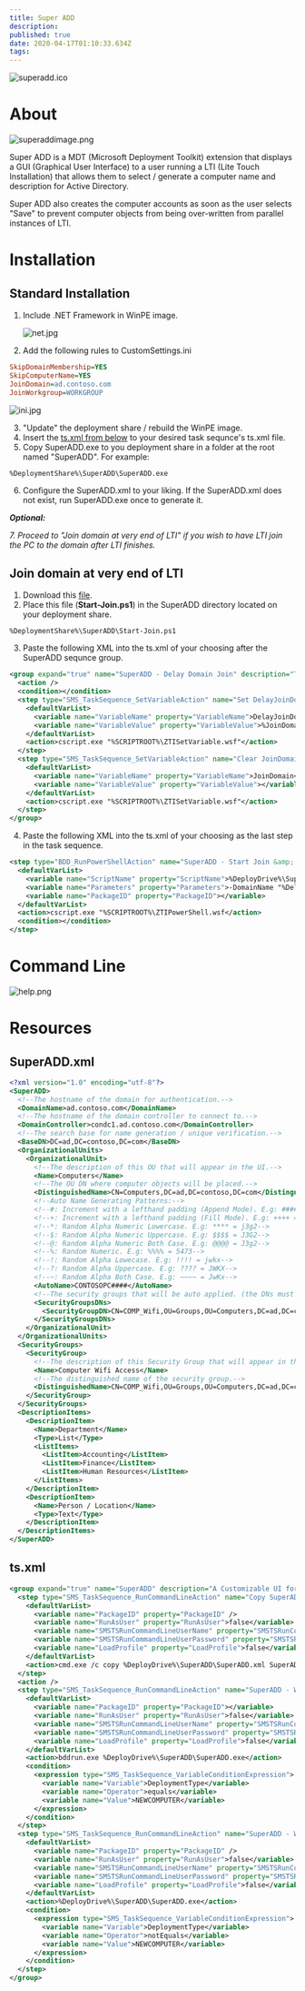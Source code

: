 ```yaml
---
title: Super ADD
description: 
published: true
date: 2020-04-17T01:10:33.634Z
tags: 
---
```


![superadd.ico](/assets/software/supersuite/superadd/superadd.ico)

# About

![superaddimage.png](/assets/software/supersuite/superadd/superaddimage.png)

Super ADD is a MDT (Microsoft Deployment Toolkit) extension that displays a GUI (Graphical User Interface) to a user running a LTI (Lite Touch Installation) that allows them to select / generate a computer name and description for Active Directory.

Super ADD also creates the computer accounts as soon as the user selects "Save" to prevent computer objects from being over-written from parallel instances of LTI.

# Installation

## Standard Installation

1. Include .NET Framework in WinPE image.

    ![net.jpg](/assets/software/supersuite/superadd/net.jpg)

2. Add the following rules to CustomSettings.ini

```ini
SkipDomainMembership=YES
SkipComputerName=YES
JoinDomain=ad.contoso.com
JoinWorkgroup=WORKGROUP
```

![ini.jpg](/assets/software/supersuite/superadd/ini.jpg)

3. "Update" the deployment share / rebuild the WinPE image.
4. Insert the [ts.xml from below](#tsxml) to your desired task sequnce's ts.xml file.
5. Copy SuperADD.exe to you deployment share in a folder at the root named "SuperADD". For example:

`%DeploymentShare%\SuperADD\SuperADD.exe`

6. Configure the SuperADD.xml to your liking. If the SuperADD.xml does not exist, run SuperADD.exe once to generate it.

***Optional:***

*7. Proceed to "Join domain at very end of LTI" if you wish to have LTI join the PC to the domain after LTI finishes.*


## Join domain at very end of LTI

1. Download this [file](https://github.com/belowaverage-org/SuperADD/blob/master/Scripts/Start-Join.ps1).
2. Place this file (**Start-Join.ps1**) in the SuperADD directory located on your deployment share.

`%DeploymentShare%\SuperADD\Start-Join.ps1`

3. Paste the following XML into the ts.xml of your choosing after the SuperADD sequnce group.

```xml
<group expand="true" name="SuperADD - Delay Domain Join" description="This group will decide weather or not to delay a domain join based on SuperADD's outcome." disable="false" continueOnError="false">
  <action />
  <condition></condition>
  <step type="SMS_TaskSequence_SetVariableAction" name="Set DelayJoinDomain" description="" disable="false" continueOnError="false" successCodeList="0 3010">
    <defaultVarList>
      <variable name="VariableName" property="VariableName">DelayJoinDomain</variable>
      <variable name="VariableValue" property="VariableValue">%JoinDomain%</variable>
    </defaultVarList>
    <action>cscript.exe "%SCRIPTROOT%\ZTISetVariable.wsf"</action>
  </step>
  <step type="SMS_TaskSequence_SetVariableAction" name="Clear JoinDomain" description="" disable="false" continueOnError="false" successCodeList="0 3010">
    <defaultVarList>
      <variable name="VariableName" property="VariableName">JoinDomain</variable>
      <variable name="VariableValue" property="VariableValue"></variable>
    </defaultVarList>
    <action>cscript.exe "%SCRIPTROOT%\ZTISetVariable.wsf"</action>
  </step>
</group>
```

4. Paste the following XML into the ts.xml of your choosing as the last step in the task sequence.

```xml
<step type="BDD_RunPowerShellAction" name="SuperADD - Start Join &amp; Reboot" description="This item will wait for MDT to exit, start another process that clears all NET connections, joins the PC to the domain and re-boots the PC." disable="false" continueOnError="false" successCodeList="0 3010">
  <defaultVarList>
    <variable name="ScriptName" property="ScriptName">%DeployDrive%\SuperADD\Start-Join.ps1</variable>
    <variable name="Parameters" property="Parameters">-DomainName "%DelayJoinDomain%" -ComputerName "%OSDComputerName%" -UserName "%DomainAdmin%" -Password "%DomainAdminPassword%"</variable>
    <variable name="PackageID" property="PackageID"></variable>
  </defaultVarList>
  <action>cscript.exe "%SCRIPTROOT%\ZTIPowerShell.wsf</action>
  <condition></condition>
</step>
```

# Command Line

![help.png](/assets/software/supersuite/superadd/help.png)

# Resources

## SuperADD.xml

```xml
<?xml version="1.0" encoding="utf-8"?>
<SuperADD>
  <!--The hostname of the domain for authentication.-->
  <DomainName>ad.contoso.com</DomainName>
  <!--The hostname of the domain controller to connect to.-->
  <DomainController>condc1.ad.contoso.com</DomainController>
  <!--The search base for name generation / unique verification.-->
  <BaseDN>DC=ad,DC=contoso,DC=com</BaseDN>
  <OrganizationalUnits>
    <OrganizationalUnit>
      <!--The description of this OU that will appear in the UI.-->
      <Name>Computers</Name>
      <!--The OU DN where computer objects will be placed.-->
      <DistinguishedName>CN=Computers,DC=ad,DC=contoso,DC=com</DistinguishedName>
      <!--Auto Name Generating Patterns:-->
      <!--#: Increment with a lefthand padding (Append Mode). E.g: #### = 0001-->
      <!--+: Increment with a lefthand padding (Fill Mode). E.g: ++++ = 0001-->
      <!--*: Random Alpha Numeric Lowercase. E.g: **** = j3g2-->
      <!--$: Random Alpha Numeric Uppercase. E.g: $$$$ = J3G2-->
      <!--@: Random Alpha Numeric Both Case. E.g: @@@@ = J3g2-->
      <!--%: Random Numeric. E.g: %%%% = 5473-->
      <!--!: Random Alpha Lowecase. E.g: !!!! = jwkx-->
      <!--?: Random Alpha Uppercase. E.g: ???? = JWKX-->
      <!--~: Random Alpha Both Case. E.g: ~~~~ = JwKx-->
      <AutoName>CONTOSOPC####</AutoName>
      <!--The security groups that will be auto applied. (the DNs must exist below in 'SecurityGroups')-->
      <SecurityGroupsDNs>
        <SecurityGroupDN>CN=COMP_Wifi,OU=Groups,OU=Computers,DC=ad,DC=contoso,DC=com</SecurityGroupDN>
      </SecurityGroupsDNs>
    </OrganizationalUnit>
  </OrganizationalUnits>
  <SecurityGroups>
    <SecurityGroup>
      <!--The description of this Security Group that will appear in the UI.-->
      <Name>Computer Wifi Access</Name>
      <!--The distinguished name of the security group.-->
      <DistinguishedName>CN=COMP_Wifi,OU=Groups,OU=Computers,DC=ad,DC=contoso,DC=com</DistinguishedName>
    </SecurityGroup>
  </SecurityGroups>
  <DescriptionItems>
    <DescriptionItem>
      <Name>Department</Name>
      <Type>List</Type>
      <ListItems>
        <ListItem>Accounting</ListItem>
        <ListItem>Finance</ListItem>
        <ListItem>Human Resources</ListItem>
      </ListItems>
    </DescriptionItem>
    <DescriptionItem>
      <Name>Person / Location</Name>
      <Type>Text</Type>
    </DescriptionItem>
  </DescriptionItems>
</SuperADD>
```

## ts.xml

```xml
<group expand="true" name="SuperADD" description="A Customizable UI for joining computers to a domain / workgroup." disable="false" continueOnError="false">
  <step type="SMS_TaskSequence_RunCommandLineAction" name="Copy SuperADD.xml" description="Copies the SuperADD.xml from the deployment share to the tools folder where SuperADD will start in." disable="false" continueOnError="false" startIn="" successCodeList="0 3010" runIn="WinPEandFullOS">
    <defaultVarList>
      <variable name="PackageID" property="PackageID" />
      <variable name="RunAsUser" property="RunAsUser">false</variable>
      <variable name="SMSTSRunCommandLineUserName" property="SMSTSRunCommandLineUserName"></variable>
      <variable name="SMSTSRunCommandLineUserPassword" property="SMSTSRunCommandLineUserPassword"></variable>
      <variable name="LoadProfile" property="LoadProfile">false</variable>
    </defaultVarList>
    <action>cmd.exe /c copy %DeployDrive%\SuperADD\SuperADD.xml SuperADD.xml</action>
  </step>
  <action />
  <step type="SMS_TaskSequence_RunCommandLineAction" name="SuperADD - WinPE" description="Launches SuperADD using BDDRun in Windows PE." disable="false" continueOnError="false" startIn="" successCodeList="0 3010" runIn="WinPEandFullOS">
    <defaultVarList>
      <variable name="PackageID" property="PackageID"></variable>
      <variable name="RunAsUser" property="RunAsUser">false</variable>
      <variable name="SMSTSRunCommandLineUserName" property="SMSTSRunCommandLineUserName"></variable>
      <variable name="SMSTSRunCommandLineUserPassword" property="SMSTSRunCommandLineUserPassword"></variable>
      <variable name="LoadProfile" property="LoadProfile">false</variable>
    </defaultVarList>
    <action>bddrun.exe %DeployDrive%\SuperADD\SuperADD.exe</action>
    <condition>
      <expression type="SMS_TaskSequence_VariableConditionExpression">
        <variable name="Variable">DeploymentType</variable>
        <variable name="Operator">equals</variable>
        <variable name="Value">NEWCOMPUTER</variable>
      </expression>
    </condition>
  </step>
  <step type="SMS_TaskSequence_RunCommandLineAction" name="SuperADD - Windows" description="Launches SuperADD in normal Windows where BDDRun is not required." disable="false" continueOnError="false" startIn="" successCodeList="0 3010" runIn="WinPEandFullOS">
    <defaultVarList>
      <variable name="PackageID" property="PackageID" />
      <variable name="RunAsUser" property="RunAsUser">false</variable>
      <variable name="SMSTSRunCommandLineUserName" property="SMSTSRunCommandLineUserName"></variable>
      <variable name="SMSTSRunCommandLineUserPassword" property="SMSTSRunCommandLineUserPassword"></variable>
      <variable name="LoadProfile" property="LoadProfile">false</variable>
    </defaultVarList>
    <action>%DeployDrive%\SuperADD\SuperADD.exe</action>
    <condition>
      <expression type="SMS_TaskSequence_VariableConditionExpression">
        <variable name="Variable">DeploymentType</variable>
        <variable name="Operator">notEquals</variable>
        <variable name="Value">NEWCOMPUTER</variable>
      </expression>
    </condition>
  </step>
</group>
```
